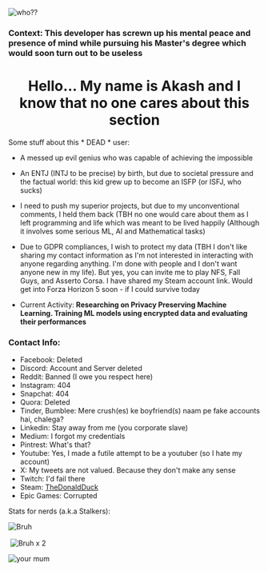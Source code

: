 <!--
**Akash-1gif/Akash-1gif** is a ✨ _special_ ✨ repository because its `README.md` (this file) appears on your GitHub profile.

Here are some ideas to get you started:

- 🔭 I’m currently working on ...
- 🌱 I’m currently learning ...
- 👯 I’m looking to collaborate on ...
- 🤔 I’m looking for help with ...
- 💬 Ask me about ...
- 📫 How to reach me: ...
- 😄 Pronouns: ...
- ⚡ Fun fact: ...
-->

<p align="left"> <img src="https://komarev.com/ghpvc/?username=Akash-1gif&label=Profile%20views&color=0e75b6&style=flat" alt="who??" /> </p>

### Context: This developer has screwn up his mental peace and presence of mind while pursuing his Master's degree which would soon turn out to be useless
<h1 align="center">Hello... My name is Akash and I know that no one cares about this section</h1>

<p> Some stuff about this * DEAD * user: </p>

- A messed up evil genius who was capable of achieving the impossible 

- An ENTJ (INTJ to be precise) by birth, but due to societal pressure and the factual world: this kid grew up to become an ISFP (or ISFJ, who sucks)

- I need to push my superior projects, but due to my unconventional comments, I held them back (TBH no one would care about them as I left programming and life which was meant to be lived happily (Although it involves some serious ML, AI and Mathematical tasks)

- Due to GDPR compliances, I wish to protect my data (TBH I don't like sharing my contact information as I'm not interested in interacting with anyone regarding anything. I'm done with people and I don't want anyone new in my life). But yes, you can invite me to play NFS, Fall Guys, and Asserto Corsa. I have shared my Steam account link. Would get into Forza Horizon 5 soon - if I could survive today

- Current Activity: <b> Researching on Privacy Preserving Machine Learning. Training ML models using encrypted data and evaluating their performances </b>

### Contact Info:
- Facebook: Deleted
- Discord: Account and Server deleted
- Reddit: Banned (I owe you respect here)
- Instagram: 404
- Snapchat: 404
- Quora: Deleted
- Tinder, Bumblee: Mere crush(es) ke boyfriend(s) naam pe fake accounts hai, chalega?
- Linkedin: Stay away from me (you corporate slave)
- Medium: I forgot my credentials
- Pintrest: What's that?
- Youtube: Yes, I made a futile attempt to be a youtuber (so I hate my account)
- X: My tweets are not valued. Because they don't make any sense
- Twitch: I'd fail there
- Steam: <a href="https://steamcommunity.com/profiles/76561199233729802/" target="blank">TheDonaldDuck</a>
- Epic Games: Corrupted

<p> Stats for nerds (a.k.a Stalkers): </p>

<p><img align="center" src="https://github-readme-stats.vercel.app/api/top-langs?username=Akash-1gif&show_icons=true&locale=en&layout=compact" alt="Bruh" /></p>

<p>&nbsp;<img align="center" src="https://github-readme-stats.vercel.app/api?username=Akash-1gif&show_icons=true&locale=en" alt="Bruh x 2" /></p>

<p><img align="center" src="https://github-readme-streak-stats.herokuapp.com/?user=Akash-1gif&" alt="your mum" /></p>
